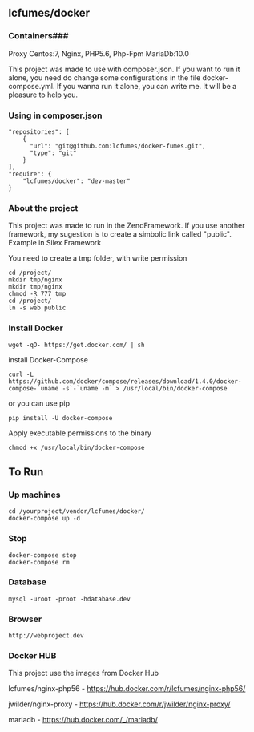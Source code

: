 ## lcfumes/docker ##

### Containers### 
Proxy
Centos:7, Nginx, PHP5.6, Php-Fpm
MariaDb:10.0


This project was made to use with composer.json. If you want to run it alone, you need do change some configurations in the file docker-compose.yml. If you wanna run it alone, you can write me. It will be a pleasure to help you.

### Using in composer.json ###

```
"repositories": [
    {
      "url": "git@github.com:lcfumes/docker-fumes.git",
      "type": "git"
    }
],
"require": {
    "lcfumes/docker": "dev-master"
}
```

### About the project ###

This project was made to run in the ZendFramework. If you use another framework, my sugestion is to create a simbolic link called "public". Example in Silex Framework

You need to create a tmp folder, with write permission

```
cd /project/
mkdir tmp/nginx
mkdir tmp/nginx
chmod -R 777 tmp
cd /project/
ln -s web public
```

### Install Docker ###

```
wget -qO- https://get.docker.com/ | sh
```

install Docker-Compose

```
curl -L https://github.com/docker/compose/releases/download/1.4.0/docker-compose-`uname -s`-`uname -m` > /usr/local/bin/docker-compose
```

or you can use pip

```
pip install -U docker-compose
```

Apply executable permissions to the binary

```
chmod +x /usr/local/bin/docker-compose
```

## To Run ##

### Up machines ###

```
cd /yourproject/vendor/lcfumes/docker/
docker-compose up -d
```

### Stop ###

```
docker-compose stop
docker-compose rm
```

### Database ###

```
mysql -uroot -proot -hdatabase.dev
```

### Browser ###

```
http://webproject.dev
```

### Docker HUB ###

This project use the images from Docker Hub

lcfumes/nginx-php56 - https://hub.docker.com/r/lcfumes/nginx-php56/

jwilder/nginx-proxy - https://hub.docker.com/r/jwilder/nginx-proxy/

mariadb - https://hub.docker.com/_/mariadb/
